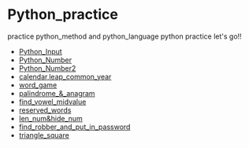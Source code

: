 # Python_practice
practice python_method and python_language
python practice let's go!!

- [Python_Input](practice/python_input.md)
- [Python_Number](practice/python_number.md)
- [Python_Number2](practice/python_number2.md)
- [calendar,leap_common_year](practice/calendar.md)
- [word_game](practice/word_game.md)
- [palindrome_&_anagram](practice/palindrome_anagram.md)
- [find_vowel_midvalue](practice/find_vowel_&_midvalue.md)
- [reserved_words](practice/resersved_words.md)
- [len_num&hide_num](practice/len_and_hide.md)
- [find_robber_and_put_in_password](practice/find_robber_and_put_in_password.md)
- [triangle_square](practice/triangle_square.md)